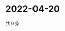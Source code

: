 # 2022-04-20

共 0 条

<!-- BEGIN WEIBO -->
<!-- 最后更新时间 Wed Apr 20 2022 15:15:48 GMT+0800 (China Standard Time) -->

<!-- END WEIBO -->
